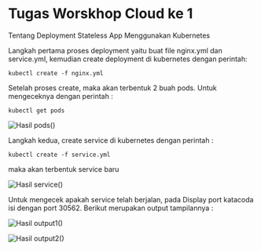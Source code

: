 # Tugas Worskhop Cloud ke 1
Tentang Deployment Stateless App Menggunakan Kubernetes

Langkah pertama proses deployment yaitu buat file nginx.yml dan service.yml, kemudian create deployment di kubernetes dengan perintah:

``` kubectl create -f nginx.yml ```

Setelah proses create, maka akan terbentuk 2 buah pods. Untuk mengeceknya dengan perintah :

``` kubectl get pods ```

![Hasil pods()](https://github.com/slamet789/Tugas-Worskhop-Cloud-ke-1/blob/master/1.jpg)

Langkah kedua, create service di kubernetes dengan perintah :

``` kubectl create -f service.yml ```

maka akan terbentuk service baru

![Hasil service()](https://github.com/slamet789/Tugas-Worskhop-Cloud-ke-1/blob/master/2.jpg)

Untuk mengecek apakah service telah berjalan, pada Display port katacoda isi dengan port 30562. Berikut merupakan output tampilannya :

![Hasil output1()](https://github.com/slamet789/Tugas-Worskhop-Cloud-ke-1/blob/master/3.jpg)

![Hasil output2()](https://github.com/slamet789/Tugas-Worskhop-Cloud-ke-1/blob/master/4.jpg)
